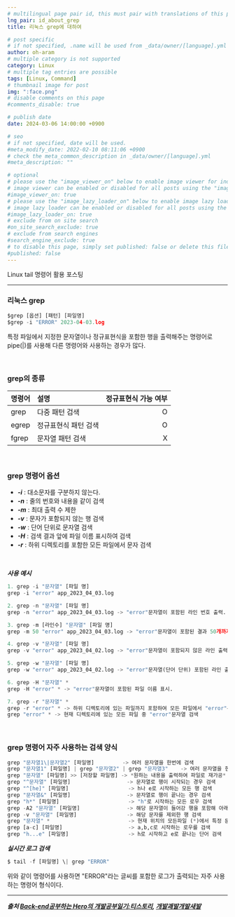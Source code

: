```yaml
---
# multilingual page pair id, this must pair with translations of this page. (This name must be unique)
lng_pair: id_about_grep
title: 리눅스 grep에 대하여

# post specific
# if not specified, .name will be used from _data/owner/[language].yml
author: oh-aram
# multiple category is not supported
category: Linux
# multiple tag entries are possible
tags: [Linux, Command]
# thumbnail image for post
img: ":face.png"
# disable comments on this page
#comments_disable: true

# publish date
date: 2024-03-06 14:00:00 +0900

# seo
# if not specified, date will be used.
#meta_modify_date: 2022-02-10 08:11:06 +0900
# check the meta_common_description in _data/owner/[language].yml
#meta_description: ""

# optional
# please use the "image_viewer_on" below to enable image viewer for individual pages or posts (_posts/ or [language]/_posts folders).
# image viewer can be enabled or disabled for all posts using the "image_viewer_posts: true" setting in _data/conf/main.yml.
#image_viewer_on: true
# please use the "image_lazy_loader_on" below to enable image lazy loader for individual pages or posts (_posts/ or [language]/_posts folders).
# image lazy loader can be enabled or disabled for all posts using the "image_lazy_loader_posts: true" setting in _data/conf/main.yml.
#image_lazy_loader_on: true
# exclude from on site search
#on_site_search_exclude: true
# exclude from search engines
#search_engine_exclude: true
# to disable this page, simply set published: false or delete this file
#published: false
---
```


<!-- outline-start -->
Linux tail 명령어 활용 포스팅
<!-- outline-end -->

***

### 리눅스 grep

```python
$grep [옵션] [패턴] [파일명]
$grep -i "ERROR" 2023-04-03.log
```
특정 파일에서 지정한 문자열이나 정규표현식을 포함한 행을 출력해주는 명령어로 pipe(|)를 사용해 다른 명령어와 사용하는 경우가 많다.

<br>

### grep의 종류 

| 명령어   | 설명          |  정규표현식 가능 여부 |  
|-------|:------------|-------------:|  
| grep  | 다중 패턴 검색    |            O |  
| egrep | 정규표현식 패턴 검색 |            O |  
| fgrep | 문자열 패턴 검색   |            X |    
  
<br>

### grep 명령어 옵션

- ***-i*** : 대소문자를 구분하지 않는다.
- ***-n*** : 줄의 번호와 내용을 같이 검색
- ***-m*** : 최대 출력 수 제한
- ***-v*** : 문자가 포함되지 않는 행 검색
- ***-w*** : 단어 단위로 문자열 검색 
- ***-H*** : 검색 결과 앞에 파일 이름 표시하여 검색
- ***-r*** : 하위 디렉토리를 포함한 모든 파일에서 문자 검색
<br>

***사용 예시***
```python
1. grep -i "문자열" [파일 명] 
grep -i "error" app_2023_04_03.log

2. grep -n "문자열" [파일 명] 
grep -n "error" app_2023_04_03.log -> "error"문자열이 포함된 라인 번호 출력.

3. grep -m [라인수] "문자열" [파일 명]
grep -m 50 "error" app_2023_04_03.log -> "error"문자열이 포함된 결과 50개까지 출력.

4. grep -v "문자열" [파일 명]
grep -v "error" app_2023_04_02.log -> "error"문자열이 포함되지 않은 라인 출력.

5. grep -w "문자열" [파일 명]
grep -w "error" app_2023_04_02.log -> "error"문자열(단어 단위) 포함된 라인 출력.

6. grep -H "문자열" *
grep -H "error" * -> "error"문자열이 포함된 파일 이름 표시.

7. grep -r "문자열" *
grep -r "error" * -> 하위 디렉토리에 있는 파일까지 포함하여 모든 파일에서 "error"문자열 검색
grep "error" * -> 현재 디렉토리에 있는 모든 파일 중 "error"문자열 검색
```
<br>

### grep 명령어 자주 사용하는 검색 양식
```python
grep "문자열1\|문자열2" [파일명]         -> 여러 문자열을 한번에 검색
grep "문자열1" [파일명] | grep "문자열2" | grep "문자열3"    -> 여러 문자열을 한번에 검색
grep "문자열" [파일명] >> [저장할 파일명] -> *원하는 내용을 출력하여 파일로 재가공*
grep "^문자열" [파일명]                  -> 문자열로 행이 시작되는 경우 검색 
grep "^[he]" [파일명]                   -> h나 e로 시작하는 모든 행 검색
grep "문자열&" [파일명]                  -> 문자열로 행이 끝나는 경우 검색
grep "h*" [파일명]                      -> "h"로 시작하는 모든 로우 검색
grep -A2 "문자열" [파일명]               -> 해당 문자열이 들어강 행을 포함해 아래 2행 검색
grep -v "문자열" [파일명]                -> 해당 문자를 제외한 행 검색
grep "문자열" *                         -> 현재 위치의 모든파일 (*)에서 특정 문자열 검색
grep [a-c] [파일명]                     -> a,b,c로 시작하는 로우를 검색
grep "h...e" [파일명]                   -> h로 시작하고 e로 끝나는 단어 검색
```

***실시간 로그 검색***
```python
$ tail -f [파일명] \| grep "ERROR"
```
위와 같이 명령어를 사용하면 "ERROR"라는 글씨를 포함한 로그가 출력되는 자주 사용하는 명령어 형식이다.  

***

***출처 [Back-end공부하는 Hero의 개발공부일기:티스토리](https://backhero.tistory.com/16), [개발괘발개발새발](https://velog.io/@inhwa1025/Linux-grep-command)***

